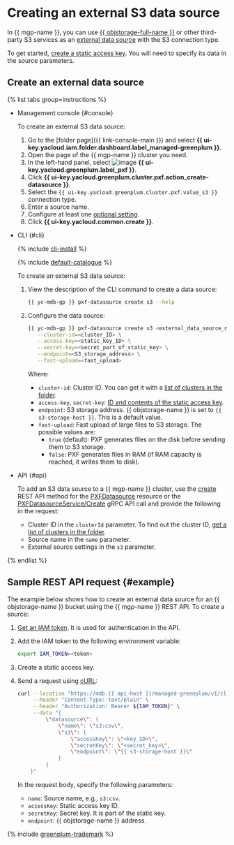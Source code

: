 # Creating an external S3 data source

In {{ mgp-name }}, you can use [{{ objstorage-full-name }}](../../../storage/index.yaml) or other third-party S3 services as an [external data source](../../concepts/external-tables.md#pxf-data-sources) with the S3 connection type.

To get started, [create a static access key](../../../iam/operations/sa/create-access-key.md). You will need to specify its data in the source parameters.

## Create an external data source

{% list tabs group=instructions %}

- Management console {#console}

   To create an external S3 data source:

   1. Go to the [folder page]({{ link-console-main }}) and select **{{ ui-key.yacloud.iam.folder.dashboard.label_managed-greenplum }}**.
   1. Open the page of the {{ mgp-name }} cluster you need.
   1. In the left-hand panel, select ![image](../../../_assets/console-icons/arrow-right-arrow-left.svg) **{{ ui-key.yacloud.greenplum.label_pxf }}**.
   1. Click **{{ ui-key.yacloud.greenplum.cluster.pxf.action_create-datasource }}**.
   1. Select the `{{ ui-key.yacloud.greenplum.cluster.pxf.value_s3 }}` connection type.
   1. Enter a source name.
   1. Configure at least one [optional setting](../../concepts/settings-list.md#s3-settings).
   1. Click **{{ ui-key.yacloud.common.create }}**.

- CLI {#cli}

   {% include [cli-install](../../../_includes/cli-install.md) %}

   {% include [default-catalogue](../../../_includes/default-catalogue.md) %}

   To create an external S3 data source:

   1. View the description of the CLI command to create a data source:

      ```bash
      {{ yc-mdb-gp }} pxf-datasource create s3 --help
      ```

   1. Configure the data source:

      ```bash
      {{ yc-mdb-gp }} pxf-datasource create s3 <external_data_source_name> \
         --cluster-id=<cluster_ID> \
         --access-key=<static_key_ID> \
         --secret-key=<secret_part_of_static_key> \
         --endpoint=<S3_storage_address> \
         --fast-upload=<fast_upload>
      ```

      Where:

      * `cluster-id`: Cluster ID. You can get it with a [list of clusters in the folder](../cluster-list.md#list-cluster).
      * `access-key`, `secret-key`: [ID and contents of the static access key](../../../iam/concepts/authorization/access-key.md).
      * `endpoint`: S3 storage address. {{ objstorage-name }} is set to `{{ s3-storage-host }}`. This is a default value.
      * `fast-upload`: Fast upload of large files to S3 storage. The possible values are:
         * `true` (default): PXF generates files on the disk before sending them to S3 storage.
         * `false`: PXF generates files in RAM (if RAM capacity is reached, it writes them to disk).

- API {#api}

   To add an S3 data source to a {{ mgp-name }} cluster, use the [create](../../api-ref/PXFDatasource/create.md) REST API method for the [PXFDatasource](../../api-ref/PXFDatasource/index.md) resource or the [PXFDatasourceService/Create](../../api-ref/grpc/pxf_service.md#Create) gRPC API call and provide the following in the request:

   * Cluster ID in the `clusterId` parameter. To find out the cluster ID, [get a list of clusters in the folder](../cluster-list.md#list-clusters).
   * Source name in the `name` parameter.
   * External source settings in the `s3` parameter.

{% endlist %}

## Sample REST API request {#example}

The example below shows how to create an external data source for an {{ objstorage-name }} bucket using the {{ mgp-name }} REST API. To create a source:

1. [Get an IAM token](../../../iam/operations/index.md#iam-tokens). It is used for authentication in the API.
1. Add the IAM token to the following environment variable:

   ```bash
   export IAM_TOKEN=<token>
   ```

1. Create a static access key.
1. Send a request using [cURL](https://curl.haxx.se):

   ```bash
   curl --location "https://mdb.{{ api-host }}/managed-greenplum/v1/clusters/<cluster_ID>/pxf_datasources" \
        --header "Content-Type: text/plain" \
        --header "Authorization: Bearer ${IAM_TOKEN}" \
        --data "{
            \"datasource\": {
                \"name\": \"s3:csv\",
                \"s3\": {
                    \"accessKey\": \"<key_ID>\",
                    \"secretKey\": \"<secret_key>\",
                    \"endpoint\": \"{{ s3-storage-host }}\"
                }
            }
       }"
   ```

   In the request body, specify the following parameters:

   * `name`: Source name, e.g., `s3:csv`.
   * `accessKey`: Static access key ID.
   * `secretKey`: Secret key. It is part of the static key.
   * `endpoint`: {{ objstorage-name }} address.

{% include [greenplum-trademark](../../../_includes/mdb/mgp/trademark.md) %}
